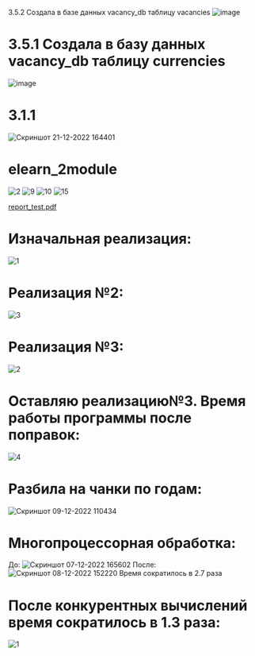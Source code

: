 3.5.2 Создала в базе данных vacancy_db таблицу vacancies
![image](https://user-images.githubusercontent.com/102922461/209927454-30869014-90bf-4e96-bc05-057a7c3af5e3.png)


# 3.5.1 Создала в базу данных vacancy_db таблицу currencies
![image](https://user-images.githubusercontent.com/102922461/209925521-83b3f362-b5ef-4a31-ac53-3b5b59af00fa.png)


# 3.1.1
![Скриншот 21-12-2022 164401](https://user-images.githubusercontent.com/102922461/208960289-079d271c-cffa-4e3e-8793-329686ed2e41.jpg)

# elearn_2module
![2](https://user-images.githubusercontent.com/102922461/205304751-044218c6-0e9a-4d2e-8a89-772c02ac7bf2.jpg)
![9](https://user-images.githubusercontent.com/102922461/205304746-2722cf1d-160a-4e90-9de6-8c61a56fa3fb.jpg)
![10](https://user-images.githubusercontent.com/102922461/205304748-9524a331-75a4-4e5e-bbf0-c6713bd52bd9.jpg)
![15](https://user-images.githubusercontent.com/102922461/205304749-7a82e2dd-b455-40b3-a939-e003775a3339.jpg)

[report_test.pdf](https://github.com/SfBalaba/elearn_2module/files/10141470/report_test.pdf)

# Изначальная реализация:
![1](https://user-images.githubusercontent.com/102922461/206148470-cbd76aa3-926e-4635-ac83-ef23329270a1.jpg)
# Реализация №2:
![3](https://user-images.githubusercontent.com/102922461/206148464-d41dd8c4-742d-415f-9976-dd2dda19d8dd.jpg)
# Реализация №3:
![2](https://user-images.githubusercontent.com/102922461/206148457-72c7ab2f-25e5-43d1-bb8c-07ab01a1e9eb.jpg)
# Оставляю реализацию№3. Время работы программы после поправок:
![4](https://user-images.githubusercontent.com/102922461/206148467-f2ea6265-c499-4701-8b57-7ab27a063c0b.jpg)

# Разбила на чанки по годам:
![Скриншот 09-12-2022 110434](https://user-images.githubusercontent.com/102922461/206635708-4fb89b15-0597-4491-8c0a-b32324f36c6e.jpg)

# Многопроцессорная обработка:

До:
![Скриншот 07-12-2022 165602](https://user-images.githubusercontent.com/102922461/206636536-ddd49132-23b0-4dd8-888e-c62522527f2b.jpg)
После:
![Скриншот 08-12-2022 152220](https://user-images.githubusercontent.com/102922461/206636610-86407942-2adf-43ca-976a-4366f179c225.jpg)
Время сократилось в 2.7 раза
# После конкурентных вычислений время сократилось в 1.3 раза:
![1](https://user-images.githubusercontent.com/102922461/206637331-e753da2e-23a7-48ec-8557-2b051568d239.jpg)

